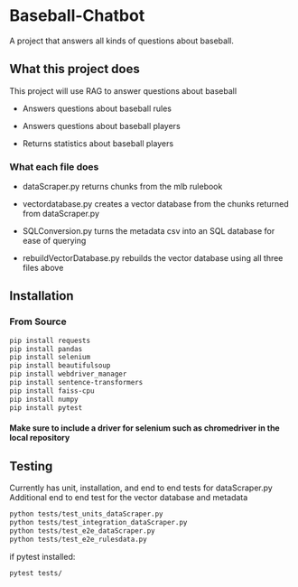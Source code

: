 # Baseball-Chatbot

A project that answers all kinds of questions about baseball.

## What this project does

This project will use RAG to answer questions about baseball

- Answers questions about baseball rules

- Answers questions about baseball players

- Returns statistics about baseball players

### What each file does
- dataScraper.py returns chunks from the mlb rulebook

- vectordatabase.py creates a vector database from the chunks returned from dataScraper.py

- SQLConversion.py turns the metadata csv into an SQL database for ease of querying

- rebuildVectorDatabase.py rebuilds the vector database using all three files above

## Installation

### From Source

```bash
pip install requests
pip install pandas
pip install selenium
pip install beautifulsoup
pip install webdriver_manager
pip install sentence-transformers
pip install faiss-cpu
pip install numpy
pip install pytest
```

#### Make sure to include a driver for selenium such as chromedriver in the local repository

## Testing
Currently has unit, installation, and end to end tests for dataScraper.py
Additional end to end test for the vector database and metadata

```bash
python tests/test_units_dataScraper.py
python tests/test_integration_dataScraper.py
python tests/test_e2e_dataScraper.py
python tests/test_e2e_rulesdata.py
```

if pytest installed:

```bash
pytest tests/
```
